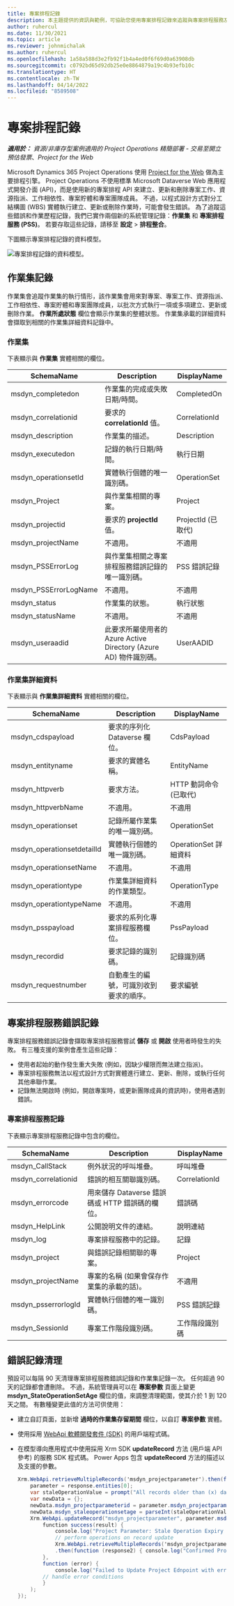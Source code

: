 ```yaml
---
title: 專案排程記錄
description: 本主題提供的資訊與範例，可協助您使用專案排程記錄來追蹤與專案排程服務及專案排程 API 相關的失敗。
author: ruhercul
ms.date: 11/30/2021
ms.topic: article
ms.reviewer: johnmichalak
ms.author: ruhercul
ms.openlocfilehash: 1a58a588d3e2fb92f1b4a4ed0f6f69d0a63908db
ms.sourcegitcommit: c0792bd65d92db25e0e8864879a19c4b93efb10c
ms.translationtype: HT
ms.contentlocale: zh-TW
ms.lasthandoff: 04/14/2022
ms.locfileid: "8589508"
---
```

# <a name="project-scheduling-logs"></a>專案排程記錄

_**適用於：** 資源/非庫存型案例適用的 Project Operations 精簡部署 - 交易至開立預估發票_、_Project for the Web_

Microsoft Dynamics 365 Project Operations 使用 [Project for the Web](https://support.microsoft.com/office/what-is-project-for-the-web-c19b2421-3c9d-4037-97c6-f66b6e1d2eb5) 做為主要排程引擎。 Project Operations 不使用標準 Microsoft Dataverse Web 應用程式開發介面 (API)，而是使用新的專案排程 API 來建立、更新和刪除專案工作、資源指派、工作相依性、專案貯體和專案團隊成員。 不過，以程式設計方式對分工結構圖 (WBS) 實體執行建立、更新或刪除作業時，可能會發生錯誤。 為了追蹤這些錯誤和作業歷程記錄，我們已實作兩個新的系統管理記錄：**作業集** 和 **專案排程服務 (PSS)**。 若要存取這些記錄，請移至 **設定** \> **排程整合**。

下圖顯示專案排程記錄的資料模型。

![專案排程記錄的資料模型。](media/LOGDATAMODEL.jpg)

## <a name="operation-set-log"></a>作業集記錄

作業集會追蹤作業集的執行情形，該作業集會用來對專案、專案工作、資源指派、工作相依性、專案貯體和專案團隊成員，以批次方式執行一項或多項建立、更新或刪除作業。 **作業所處狀態** 欄位會顯示作業集的整體狀態。 作業集承載的詳細資料會擷取到相關的作業集詳細資料記錄中。

### <a name="operation-set"></a>作業集

下表顯示與 **作業集** 實體相關的欄位。

| SchemaName            | Description                                                                                                  | DisplayName            |
|-----------------------|--------------------------------------------------------------------------------------------------------------|------------------------|
| msdyn_completedon     | 作業集的完成或失敗日期/時間。                                                | CompletedOn            |
| msdyn_correlationid   | 要求的 **correlationId** 值。                                                                  | CorrelationId          |
| msdyn_description     | 作業集的描述。                                                                        | Description            |
| msdyn_executedon      | 記錄的執行日期/時間。                                                                       | 執行日期            |
| msdyn_operationsetId  | 實體執行個體的唯一識別碼。                                                                   | OperationSet           |
| msdyn_Project         | 與作業集相關的專案。                                                            | Project                |
| msdyn_projectid       | 要求的 **projectId** 值。                                                                      | ProjectId (已取代) |
| msdyn_projectName     | 不適用。                                                                                              | 不適用         |
| msdyn_PSSErrorLog     | 與作業集相關之專案排程服務錯誤記錄的唯一識別碼。 | PSS 錯誤記錄          |
| msdyn_PSSErrorLogName | 不適用。                                                                                              | 不適用         |
| msdyn_status          | 作業集的狀態。                                                                             | 執行狀態                 |
| msdyn_statusName      | 不適用。                                                                                              | 不適用         |
| msdyn_useraadid       | 此要求所屬使用者的 Azure Active Directory (Azure AD) 物件識別碼。                     | UserAADID              |

### <a name="operation-set-detail"></a>作業集詳細資料

下表顯示與 **作業集詳細資料** 實體相關的欄位。

| SchemaName                 | Description                                                                                 | DisplayName           |
|----------------------------|---------------------------------------------------------------------------------------------|-----------------------|
| msdyn_cdspayload           | 要求的序列化 Dataverse 欄位。                                            | CdsPayload            |
| msdyn_entityname           | 要求的實體名稱。                                                     | EntityName            |
| msdyn_httpverb             | 要求方法。                                                                         | HTTP 動詞命令 (已取代) |
| msdyn_httpverbName         | 不適用。                                                                             | 不適用        |
| msdyn_operationset         | 記錄所屬作業集的唯一識別碼。                      | OperationSet          |
| msdyn_operationsetdetailId | 實體執行個體的唯一識別碼。                                                  | OperationSet 詳細資料   |
| msdyn_operationsetName     | 不適用。                                                                             | 不適用        |
| msdyn_operationtype        | 作業集詳細資料的作業類型。                                             | OperationType         |
| msdyn_operationtypeName    | 不適用。                                                                             | 不適用        |
| msdyn_psspayload           | 要求的系列化專案排程服務欄位。                           | PssPayload            |
| msdyn_recordid             | 要求記錄的識別碼。                                                       | 記錄識別碼             |
| msdyn_requestnumber        | 自動產生的編號，可識別收到要求的順序。 | 要求編號        |

## <a name="project-scheduling-service-error-logs"></a>專案排程服務錯誤記錄

專案排程服務錯誤記錄會擷取專案排程服務嘗試 **儲存** 或 **開啟** 使用者時發生的失敗。 有三種支援的案例會產生這些記錄：

- 使用者起始的動作發生重大失敗 (例如，因缺少權限而無法建立指派)。
- 專案排程服務無法以程式設計方式對實體進行建立、更新、刪除，或執行任何其他串聯作業。
- 記錄無法開啟時 (例如，開啟專案時，或更新團隊成員的資訊時)，使用者遇到錯誤。

### <a name="project-scheduling-service-log"></a>專案排程服務記錄

下表顯示專案排程服務記錄中包含的欄位。

| SchemaName          | Description                                                                    | DisplayName    |
|---------------------|--------------------------------------------------------------------------------|----------------|
| msdyn_CallStack     | 例外狀況的呼叫堆疊。                                               | 呼叫堆疊     |
| msdyn_correlationid | 錯誤的相互關聯識別碼。                                               | CorrelationId  |
| msdyn_errorcode     | 用來儲存 Dataverse 錯誤碼或 HTTP 錯誤碼的欄位。 | 錯誤碼     |
| msdyn_HelpLink      | 公開說明文件的連結。                                       | 說明連結      |
| msdyn_log           | 專案排程服務中的記錄。                                   | 記錄            |
| msdyn_project       | 與錯誤記錄相關聯的專案。                             | Project        |
| msdyn_projectName   | 專案的名稱 (如果會保存作業集的承載的話)。 | 不適用 |
| msdyn_psserrorlogId | 實體執行個體的唯一識別碼。                                     | PSS 錯誤記錄  |
| msdyn_SessionId     | 專案工作階段識別碼。                                                        | 工作階段識別碼     |

## <a name="error-log-cleanup"></a>錯誤記錄清理

預設可以每隔 90 天清理專案排程服務錯誤記錄和作業集記錄一次。 任何超過 90 天的記錄都會遭刪除。 不過，系統管理員可以在 **專案參數** 頁面上變更 **msdyn_StateOperationSetAge** 欄位的值，來調整清理範圍，使其介於 1 到 120 天之間。 有數種變更此值的方法可供使用：

- 建立自訂頁面，並新增 **過時的作業集存留期間** 欄位，以自訂 **專案參數** 實體。
- 使用採用 [WebApi 軟體開發套件 (SDK)](/powerapps/developer/model-driven-apps/clientapi/reference/xrm-webapi/updaterecord) 的用戶端程式碼。
- 在模型導向應用程式中使用採用 Xrm SDK **updateRecord** 方法 (用戶端 API 參考) 的服務 SDK 程式碼。 Power Apps 包含 **updateRecord** 方法的描述以及支援的參數。

    ```C#
    Xrm.WebApi.retrieveMultipleRecords('msdyn_projectparameter').then(function (response) {
        parameter = response.entities[0];
        var staleOperationValue = prompt("All records older than (x) days will be deleted, please enter X between 1 to 90 days", 1)
        var newData = {};
        newData.msdyn_projectparameterid = parameter.msdyn_projectparameterid;
        newData.msdyn_staleoperationsetage = parseInt(staleOperationValue);
        Xrm.WebApi.updateRecord("msdyn_projectparameter", parameter.msdyn_projectparameterid, newData).then(
            function success(result) {
                console.log("Project Parameter: Stale Operation Expiry is set to: " + newData.msdyn_staleoperationsetage);
                // perform operations on record update
                Xrm.WebApi.retrieveMultipleRecords('msdyn_projectparameter')
                .then(function (response2) { console.log("Confirmed Project Parameter: Stale Operation Expiry is set to: " + response2.entities[0].msdyn_staleoperationsetage) });
            },
            function (error) {
                console.log("Failed to Update Project Ednpoint with error: " + error.message);
            // handle error conditions
            }
        );
    });
    ```
